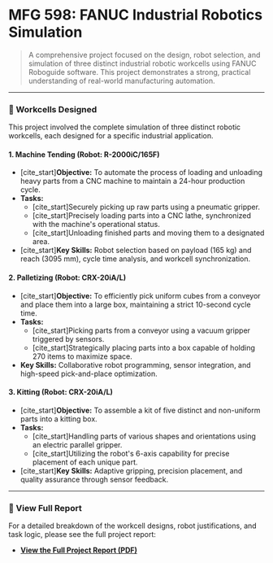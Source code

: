 # MFG 598: FANUC Industrial Robotics Simulation

> A comprehensive project focused on the design, robot selection, and simulation of three distinct industrial robotic workcells using FANUC Roboguide software. This project demonstrates a strong, practical understanding of real-world manufacturing automation.

---

### 🤖 Workcells Designed

This project involved the complete simulation of three distinct robotic workcells, each designed for a specific industrial application.

#### 1. Machine Tending (Robot: R-2000iC/165F)
* [cite_start]**Objective:** To automate the process of loading and unloading heavy parts from a CNC machine to maintain a 24-hour production cycle. 
* **Tasks:**
    * [cite_start]Securely picking up raw parts using a pneumatic gripper. 
    * [cite_start]Precisely loading parts into a CNC lathe, synchronized with the machine's operational status. 
    * [cite_start]Unloading finished parts and moving them to a designated area. 
* [cite_start]**Key Skills:** Robot selection based on payload (165 kg) and reach (3095 mm), cycle time analysis, and workcell synchronization. 

#### 2. Palletizing (Robot: CRX-20iA/L)
* [cite_start]**Objective:** To efficiently pick uniform cubes from a conveyor and place them into a large box, maintaining a strict 10-second cycle time. 
* **Tasks:**
    * [cite_start]Picking parts from a conveyor using a vacuum gripper triggered by sensors. 
    * [cite_start]Strategically placing parts into a box capable of holding 270 items to maximize space. 
* **Key Skills:** Collaborative robot programming, sensor integration, and high-speed pick-and-place optimization.

#### 3. Kitting (Robot: CRX-20iA/L)
* [cite_start]**Objective:** To assemble a kit of five distinct and non-uniform parts into a kitting box. 
* **Tasks:**
    * [cite_start]Handling parts of various shapes and orientations using an electric parallel gripper. 
    * [cite_start]Utilizing the robot's 6-axis capability for precise placement of each unique part. 
* [cite_start]**Key Skills:** Adaptive gripping, precision placement, and quality assurance through sensor feedback. 

---

### 📄 View Full Report
For a detailed breakdown of the workcell designs, robot justifications, and task logic, please see the full project report:

* [**View the Full Project Report (PDF)**](./Aniket-Mishra-MFG598-Final-Project.pdf)
